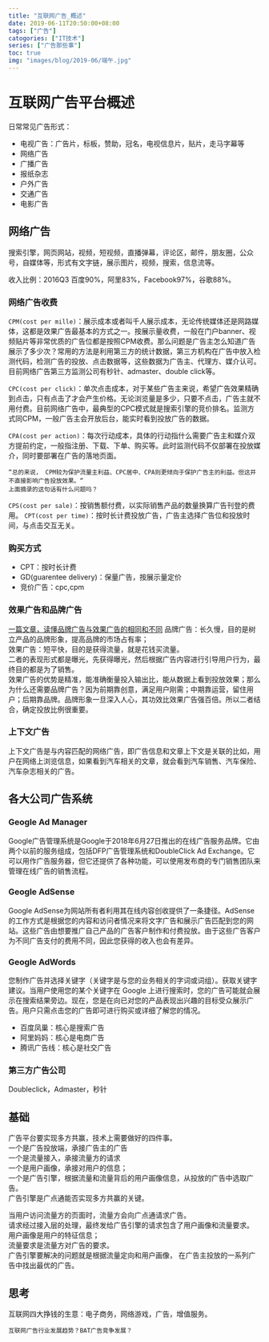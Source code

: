 ```yaml
---
title: "互联网广告_概述"
date: 2019-06-11T20:50:00+08:00
tags: ["广告"]
catogories: ["IT技术"]
series: ["广告那些事"]
toc: true
img: "images/blog/2019-06/端午.jpg"
---
```


# 互联网广告平台概述

日常常见广告形式：

- 电视广告：广告片，标板，赞助，冠名，电视信息片，贴片，走马字幕等
- 网络广告
- 广播广告
- 报纸杂志
- 户外广告
- 交通广告
- 电影广告
<!--more-->

## 网络广告

搜索引擎，网页网站，视频，短视频，直播弹幕，评论区，邮件，朋友圈，公众号，自媒体等，形式有文字链，展示图片，视频，搜索，信息流等。

收入比例：2016Q3
百度90%，阿里83%，Facebook97%，谷歌88%。

### 网络广告收费

`CPM(cost per mille)`：展示成本或者叫千人展示成本，无论传统媒体还是网路媒体，这都是效果广告最基本的方式之一。按展示量收费，一般在门户banner、视频贴片等非常优质的广告位都是按照CPM收费。那么问题是广告主怎么知道广告展示了多少次？常用的方法是利用第三方的统计数据，第三方机构在广告中放入检测代码，检测广告的投放、点击数据等，这些数据为广告主、代理方、媒介认可。目前网络广告第三方监测公司有秒针、admaster、double click等。

`CPC(cost per click)`：单次点击成本，对于某些广告主来说，希望广告效果精确到点击，只有点击了才会产生价格。无论浏览量是多少，只要不点击，广告主就不用付费。目前网络广告中，最典型的CPC模式就是搜索引擎的竞价排名。监测方式同CPM，一般广告主会开放后台，能实时看到投放广告的数据。

`CPA(cost per action)`：每次行动成本，具体的行动指什么需要广告主和媒介双方提前约定，一般指注册、下载、下单、购买等。此时监测代码不仅部署在投放媒介，同时要部署在广告的落地页面。

    “总的来说， CPM较为保护流量主利益、CPC居中、CPA则更倾向于保护广告主的利益。但这并不直接影响广告投放效果。“
    上面摘录的这句话有什么问题吗？

`CPS(cost per sale)`：按销售额付费，以实际销售产品的数量换算广告刊登的费用。
`CPT(cost per time)`：按时长计费投放广告，广告主选择广告位和投放时间，与点击交互无关。

### 购买方式

- CPT：按时长计费
- GD(guarentee delivery)：保量广告，按展示量定价
- 竞价广告：cpc,cpm

### 效果广告和品牌广告

[一篇文章，读懂品牌广告与效果广告的相同和不同](http://www.woshipm.com/marketing/1018506.html)
品牌广告：长久慢，目的是树立产品的品牌形象，提高品牌的市场占有率；  
效果广告：短平快，目的是获得流量，就是花钱买流量。  
二者的表现形式都是曝光，先获得曝光，然后根据广告内容进行引导用户行为，最终目的都是为了销售。  
效果广告的优势是精准，能准确衡量投入输出比，能从数据上看到投放效果；那么为什么还需要品牌广告？因为前期靠创意，满足用户刚需；中期靠运营，留住用户；后期靠品牌。品牌形象一旦深入人心，其功效比效果广告强百倍。所以二者结合，确定投放比例很重要。

### 上下文广告

上下文广告是与内容匹配的网络广告，即广告信息和文章上下文是关联的比如，用户在网络上浏览信息，如果看到汽车相关的文章，就会看到汽车销售、汽车保险、汽车杂志相关的广告。

## 各大公司广告系统

### Geogle Ad Manager

Google广告管理系统是Google于2018年6月27日推出的在线广告服务品牌。它由两个以前的服务组成，包括DFP广告管理系统和DoubleClick Ad Exchange。它可以用作广告服务器，但它还提供了各种功能，可以使用发布商的专门销售团队来管理在线广告的销售流程。

### Geogle AdSense

Google AdSense为网站所有者利用其在线内容创收提供了一条捷径。AdSense 的工作方式是根据您的内容和访问者情况来将文字广告和展示广告匹配到您的网站。这些广告由想要推广自己产品的广告客户制作和付费投放。由于这些广告客户为不同广告支付的费用不同，因此您获得的收入也会有差异。

### Geogle AdWords

您制作广告并选择关键字（关键字是与您的业务相关的字词或词组）。获取关键字建议。当用户使用您的某个关键字在 Google 上进行搜索时，您的广告可能就会展示在搜索结果旁边。现在，您是在向已对您的产品表现出兴趣的目标受众展示广告。用户只需点击您的广告即可进行购买或详细了解您的情况。

- 百度凤巢：核心是搜索广告 
- 阿里妈妈：核心是电商广告
- 腾讯广告线：核心是社交广告

### 第三方广告公司

Doubleclick，Admaster，秒针

## 基础

广告平台要实现多方共赢，技术上需要做好的四件事。  
一个是广告投放端，承接广告主的广告  
一个是流量接入，承接流量方的请求  
一个是用户画像，承接对用户的信息；  
一个是广告引擎，根据流量和流量背后的用户画像信息，从投放的广告中选取广告。  
广告引擎是广点通能否实现多方共赢的关键。  

当用户访问流量方的页面时，流量方会向广点通请求广告。  
请求经过接入层的处理，最终发给广告引擎的请求包含了用户画像和流量要求。  
用户画像是用户的特征信息；  
流量要求是流量方对广告的要求。  
广告引擎要解决的问题就是根据流量定向和用户画像， 在广告主投放的一系列广告中找出最优的广告。  

## 思考

互联网四大挣钱的生意：电子商务，网络游戏，广告，增值服务。

    互联网广告行业发展趋势？BAT广告竞争发展？
